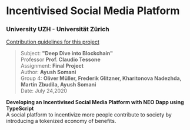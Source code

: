 # Incentivised Social Media Platform
### University UZH - Universität Zürich

[Contribution guidelines for this project](docs/CONTRIBUTING.md)
> Subject: **"Deep Dive into Blockchain"** <br>
> Professor **Prof. Claudio Tessone** <br>
> Assignment: **Final Project** <br>
> Author: **Ayush Somani** <br>
> Group 4: **Oliver Müller, Frederik Glitzner, Kharitonova Nadezhda, Martin Zbudila, Ayush Somani** <br>
> Date: July 24,2020  <br>


<b> Developing an Incentivised Social Media Platform with NEO Dapp using TypeScript</b> <br>
A social platform to incentivize more people contribute to society by introducing a tokenized economy of benefits. 
